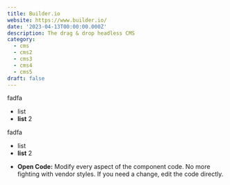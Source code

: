 ```yaml
---
title: Builder.io
website: https://www.builder.io/
date: '2023-04-13T00:00:00.000Z'
description: The drag & drop headless CMS
category:
  - cms
  - cms2
  - cms3
  - cms4
  - cms5
draft: false
---
```

fadfa

* list
* **list** 2

fadfa

* list
* **list** 2

<!---->

* **Open Code:** Modify every aspect of the component code. No more fighting with vendor styles. If you need a change, edit the code directly.
